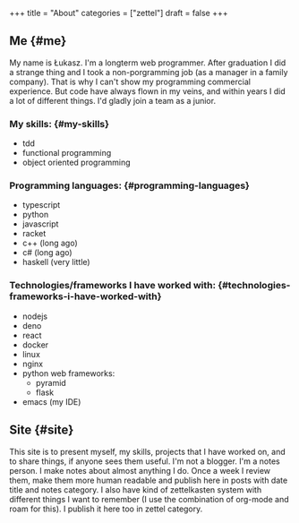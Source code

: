 +++
title = "About"
categories = ["zettel"]
draft = false
+++

## Me {#me}

My name is Łukasz.
I'm a longterm web programmer.
After graduation I did a strange thing and I took a non-porgramming job (as a manager in a family company).
That is why I can't show my programming commercial experience.
But code have always flown in my veins, and within years I did a lot of different things.
I'd gladly join a team as a junior.


### My skills: {#my-skills}

-   tdd
-   functional programming
-   object oriented programming


### Programming languages: {#programming-languages}

-   typescript
-   python
-   javascript
-   racket
-   c++ (long ago)
-   c# (long ago)
-   haskell (very little)


### Technologies/frameworks I have worked with: {#technologies-frameworks-i-have-worked-with}

-   nodejs
-   deno
-   react
-   docker
-   linux
-   nginx
-   python web frameworks:
    -   pyramid
    -   flask
-   emacs (my IDE)


## Site {#site}

This site is to present myself, my skills, projects that I have worked on, and to share things, if anyone sees them
useful. I'm not a blogger. I'm a notes person. I make notes about almost anything I do. Once a week I review them,
make them more human readable and publish here in posts with date title and notes category.
I also have kind of zettelkasten system with different things I want to remember (I use the combination of org-mode
and roam for this). I publish it here too in zettel category.